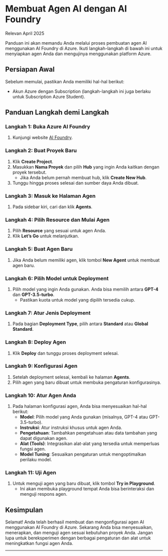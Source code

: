# Membuat Agen AI dengan AI Foundry

Relevan April 2025

Panduan ini akan memandu Anda melalui proses pembuatan agen AI menggunakan AI Foundry di Azure. Ikuti langkah-langkah di bawah ini untuk menyiapkan agen Anda dan mengujinya menggunakan platform Azure.

## Persiapan Awal

Sebelum memulai, pastikan Anda memiliki hal-hal berikut:

- Akun Azure dengan Subscription (langkah-langkah ini juga berlaku untuk Subscription Azure Student).

## Panduan Langkah demi Langkah

### Langkah 1: Buka Azure AI Foundry

1. Kunjungi website [AI Foundry](https://ai.azure.com/).

### Langkah 2: Buat Proyek Baru

1. Klik **Create Project**.
2. Masukkan **Nama Proyek** dan pilih **Hub** yang ingin Anda kaitkan dengan proyek tersebut.
   - Jika Anda belum pernah membuat hub, klik **Create New Hub**.
3. Tunggu hingga proses selesai dan sumber daya Anda dibuat.

### Langkah 3: Masuk ke Halaman Agen

1. Pada sidebar kiri, cari dan klik **Agents**.

### Langkah 4: Pilih Resource dan Mulai Agen

1. Pilih **Resource** yang sesuai untuk agen Anda.
2. Klik **Let’s Go** untuk melanjutkan.

### Langkah 5: Buat Agen Baru

1. Jika Anda belum memiliki agen, klik tombol **New Agent** untuk membuat agen baru.

### Langkah 6: Pilih Model untuk Deployment

1. Pilih model yang ingin Anda gunakan. Anda bisa memilih antara **GPT-4** dan **GPT-3.5-turbo**.
   - Pastikan kuota untuk model yang dipilih tersedia cukup.

### Langkah 7: Atur Jenis Deployment

1. Pada bagian **Deployment Type**, pilih antara **Standard** atau **Global Standard**.

### Langkah 8: Deploy Agen

1. Klik **Deploy** dan tunggu proses deployment selesai.

### Langkah 9: Konfigurasi Agen

1. Setelah deployment selesai, kembali ke halaman **Agents**.
2. Pilih agen yang baru dibuat untuk membuka pengaturan konfigurasinya.

### Langkah 10: Atur Agen Anda

1. Pada halaman konfigurasi agen, Anda bisa menyesuaikan hal-hal berikut:
   - **Model**: Pilih model yang Anda gunakan (misalnya, GPT-4 atau GPT-3.5-turbo).
   - **Instruksi**: Atur instruksi khusus untuk agen Anda.
   - **Pengetahuan**: Tambahkan pengetahuan atau data tambahan yang dapat digunakan agen.
   - **Alat (Tools)**: Integrasikan alat-alat yang tersedia untuk memperluas fungsi agen.
   - **Model Tuning**: Sesuaikan pengaturan untuk mengoptimalkan perilaku model.

### Langkah 11: Uji Agen

1. Untuk menguji agen yang baru dibuat, klik tombol **Try in Playground**.
   - Ini akan membuka playground tempat Anda bisa berinteraksi dan menguji respons agen.

## Kesimpulan

Selamat! Anda telah berhasil membuat dan mengonfigurasi agen AI menggunakan AI Foundry di Azure. Sekarang Anda bisa menyesuaikan, menerapkan, dan menguji agen sesuai kebutuhan proyek Anda. Jangan lupa untuk bereksperimen dengan berbagai pengaturan dan alat untuk meningkatkan fungsi agen Anda.

---
